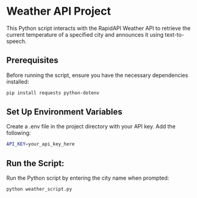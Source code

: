 # Weather API Project

This Python script interacts with the RapidAPI Weather API to retrieve the current temperature of a specified city and announces it using text-to-speech.

## Prerequisites

Before running the script, ensure you have the necessary dependencies installed:

```bash
pip install requests python-dotenv
```

## Set Up Environment Variables

Create a .env file in the project directory with your API key. Add the following:

```bash
API_KEY=your_api_key_here
```

## Run the Script:
Run the Python script by entering the city name when prompted:
```bash
python weather_script.py
```